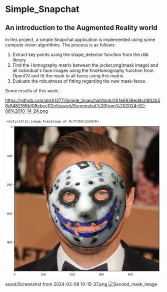 # Simple_Snapchat
## An introduction to the Augmented Reality world
In this project, a simple Snapchat application is implemented using some compute vision algorithms. The process is as follows:
1. Extract key points using the shape_detector function from the dlib library
2. Find the Homography matrix between the jocker.png(mask image) and all individual's face images using the findHomography function from OpenCV and fit the mask to all faces using this matrix.
3. Evaluate the robustness of fitting regarding the new mask-faces.

Some results of this work:

https://github.com/alish1377/Simple_Snapchat/blob/261e6938ed9c0902b56d1482f66bf08cbcc1f2e5/asset/Screenshot%20from%202024-02-08%2010-14-24.png

<img src="https://github.com/alish1377/Simple_Snapchat/blob/261e6938ed9c0902b56d1482f66bf08cbcc1f2e5/asset/Screenshot%20from%202024-02-08%2010-14-24.png" title="First_mask_image"/>

asset/Screenshot from 2024-02-08 10-15-37.png
<img src="https://github.com/alish1377/Simple_snapchat/asset/Screenshot from 2024-02-08 10-15-37.png" title="Second_mask_image"/>
